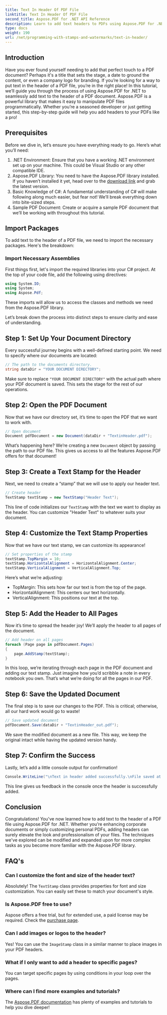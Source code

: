 ```yaml
---
title: Text In Header Of PDF File
linktitle: Text In Header Of PDF File
second_title: Aspose.PDF for .NET API Reference
description: Learn to add text headers to PDFs using Aspose.PDF for .NET with this step-by-step tutorial. Enhance your documents efficiently and effectively.
type: docs
weight: 190
url: /net/programming-with-stamps-and-watermarks/text-in-header/
---
```

## Introduction

Have you ever found yourself needing to add that perfect touch to a PDF document? Perhaps it's a title that sets the stage, a date to ground the content, or even a company logo for branding. If you’re looking for a way to put text in the header of a PDF file, you’re in the right place! In this tutorial, we’ll guide you through the process of using Aspose.PDF for .NET to seamlessly add text to the header of a PDF document. Aspose.PDF is a powerful library that makes it easy to manipulate PDF files programmatically. Whether you’re a seasoned developer or just getting started, this step-by-step guide will help you add headers to your PDFs like a pro!

## Prerequisites

Before we dive in, let’s ensure you have everything ready to go. Here’s what you’ll need:

1. .NET Environment: Ensure that you have a working .NET environment set up on your machine. This could be Visual Studio or any other compatible IDE.
2. Aspose.PDF Library: You need to have the Aspose.PDF library installed. If you haven’t installed it yet, head over to the [download link](https://releases.aspose.com/pdf/net/) and grab the latest version.
3. Basic Knowledge of C#: A fundamental understanding of C# will make following along much easier, but fear not! We’ll break everything down into bite-sized steps.
4. Sample PDF Document: Create or acquire a sample PDF document that we’ll be working with throughout this tutorial.

## Import Packages

To add text to the header of a PDF file, we need to import the necessary packages. Here's the breakdown:

### Import Necessary Assemblies

First things first, let's import the required libraries into your C# project. At the top of your code file, add the following using directives:

```csharp
using System.IO;
using System;
using Aspose.Pdf;
```

These imports will allow us to access the classes and methods we need from the Aspose.PDF library.

Let’s break down the process into distinct steps to ensure clarity and ease of understanding.

## Step 1: Set Up Your Document Directory

Every successful journey begins with a well-defined starting point. We need to specify where our documents are located:

```csharp
// The path to the documents directory.
string dataDir = "YOUR DOCUMENT DIRECTORY";
```

Make sure to replace `"YOUR DOCUMENT DIRECTORY"` with the actual path where your PDF document is saved. This sets the stage for the rest of our operations.

## Step 2: Open the PDF Document

Now that we have our directory set, it’s time to open the PDF that we want to work with.

```csharp
// Open document
Document pdfDocument = new Document(dataDir + "TextinHeader.pdf");
```

What’s happening here? We’re creating a new `Document` object by passing the path to our PDF file. This gives us access to all the features Aspose.PDF offers for that document!

## Step 3: Create a Text Stamp for the Header

Next, we need to create a “stamp” that we will use to apply our header text.

```csharp
// Create header
TextStamp textStamp = new TextStamp("Header Text");
```

This line of code initializes our `TextStamp` with the text we want to display as the header. You can customize "Header Text" to whatever suits your document. 

## Step 4: Customize the Text Stamp Properties

Now that we have our text stamp, we can customize its appearance!

```csharp
// Set properties of the stamp
textStamp.TopMargin = 10;
textStamp.HorizontalAlignment = HorizontalAlignment.Center;
textStamp.VerticalAlignment = VerticalAlignment.Top;
```

Here’s what we’re adjusting:
- TopMargin: This sets how far our text is from the top of the page.
- HorizontalAlignment: This centers our text horizontally.
- VerticalAlignment: This positions our text at the top.

## Step 5: Add the Header to All Pages

Now it’s time to spread the header joy! We’ll apply the header to all pages of the document.

```csharp
// Add header on all pages
foreach (Page page in pdfDocument.Pages)
{
    page.AddStamp(textStamp);
}
```

In this loop, we’re iterating through each page in the PDF document and adding our text stamp. Just imagine how you’d scribble a note in every notebook you own. That’s what we’re doing for all the pages in our PDF.

## Step 6: Save the Updated Document

The final step is to save our changes to the PDF. This is critical; otherwise, all our hard work would go to waste!

```csharp
// Save updated document
pdfDocument.Save(dataDir + "TextinHeader_out.pdf");
```

We save the modified document as a new file. This way, we keep the original intact while having the updated version handy.

## Step 7: Confirm the Success

Lastly, let’s add a little console output for confirmation!

```csharp
Console.WriteLine("\nText in header added successfully.\nFile saved at " + dataDir);
```

This line gives us feedback in the console once the header is successfully added.

## Conclusion

Congratulations! You've now learned how to add text to the header of a PDF file using Aspose.PDF for .NET. Whether you’re enhancing corporate documents or simply customizing personal PDFs, adding headers can surely elevate the look and professionalism of your files. The techniques we've explored can be modified and expanded upon for more complex tasks as you become more familiar with the Aspose.PDF library.

## FAQ's

### Can I customize the font and size of the header text?
Absolutely! The `TextStamp` class provides properties for font and size customization. You can easily set these to match your document's style.

### Is Aspose.PDF free to use?
Aspose offers a free trial, but for extended use, a paid license may be required. Check the [purchase page](https://purchase.aspose.com/buy).

### Can I add images or logos to the header?
Yes! You can use the `ImageStamp` class in a similar manner to place images in your PDF headers.

### What if I only want to add a header to specific pages?
You can target specific pages by using conditions in your loop over the pages.

### Where can I find more examples and tutorials?
The [Aspose.PDF documentation](https://reference.aspose.com/pdf/net/) has plenty of examples and tutorials to help you dive deeper!

